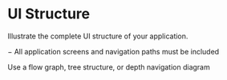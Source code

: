 # UI Structure

Illustrate the complete UI structure of your application.

− All application screens and navigation paths must be included

Use a flow graph, tree structure, or depth navigation diagram